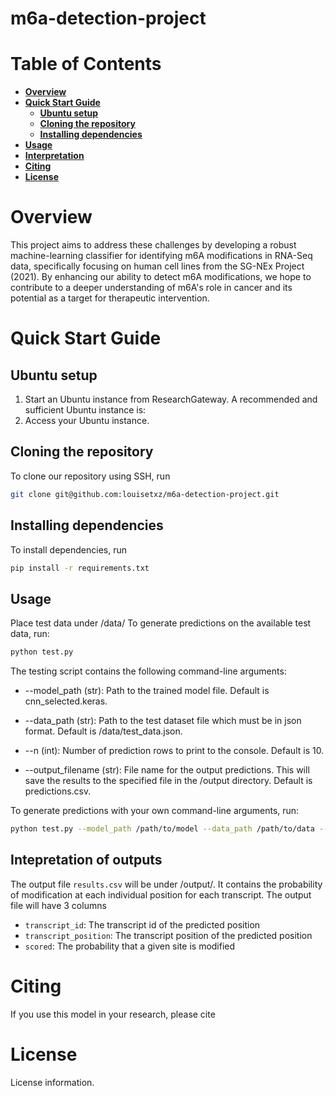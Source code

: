 # m6a-detection-project

# Table of Contents
- **[Overview](#overview)**<br>
- **[Quick Start Guide](#quick-start-guide)**<br>
    - **[Ubuntu setup](#ubuntu-setup)**<br>
    - **[Cloning the repository](#cloning-the-repository)**<br>
    - **[Installing dependencies](#installing-dependencies)**<br>
- **[Usage](#usage)**<br>
- **[Interpretation](#interpretation)**<br>
- **[Citing](#citing)**<br>
- **[License](#license)**<br>

# Overview
This project aims to address these challenges by developing a robust machine-learning classifier for identifying m6A modifications in RNA-Seq data, specifically focusing on human cell lines from the SG-NEx Project (2021). By enhancing our ability to detect m6A modifications, we hope to contribute to a deeper understanding of m6A's role in cancer and its potential as a target for therapeutic intervention.

# Quick Start Guide

## Ubuntu setup
1. Start an Ubuntu instance from ResearchGateway. A recommended and sufficient Ubuntu instance is:
2. Access your Ubuntu instance.

## Cloning the repository
To clone our repository using SSH, run
```bash
git clone git@github.com:louisetxz/m6a-detection-project.git
```

## Installing dependencies
To install dependencies, run
```bash
pip install -r requirements.txt
```

## Usage
Place test data under /data/
To generate predictions on the available test data, run:
```bash
python test.py
```

The testing script contains the following command-line arguments:
* --model_path (str): Path to the trained model file. Default is cnn_selected.keras.

* --data_path (str): Path to the test dataset file which must be in json format. Default is /data/test_data.json.

* --n (int): Number of prediction rows to print to the console. Default is 10.

* --output_filename (str): File name for the output predictions. This will save the results to the specified file in the /output directory. Default is predictions.csv.

To generate predictions with your own command-line arguments, run:
```bash
python test.py --model_path /path/to/model --data_path /path/to/data --n 5 --output_filename filename.csv
```

## Intepretation of outputs
The output file `results.csv` will be under /output/. It contains the probability of modification at each individual position for each transcript. The output file will have 3 columns

* ``transcript_id``: The transcript id of the predicted position
* ``transcript_position``: The transcript position of the predicted position
* ``scored``: The probability that a given site is modified

# Citing
If you use this model in your research, please cite 

# License
License information.